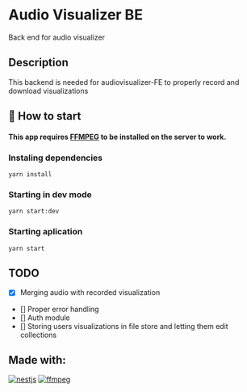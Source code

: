 # Audio Visualizer BE

Back end for audio visualizer

## Description

This backend is needed for audiovisualizer-FE to properly record and download visualizations

## :rocket: How to start

#### This app requires [FFMPEG](https://ffmpeg.org/) to be installed on the server to work.

### Instaling dependencies

```
yarn install
```

### Starting in dev mode

```
yarn start:dev
```

### Starting aplication

```
yarn start
```

## TODO

- [x] Merging audio with recorded visualization
- [] Proper error handling
- [] Auth module
- [] Storing users visualizations in file store and letting them edit collections

## Made with:

<a href='https://nestjs.com/' target="_blank"><img alt='nestjs' src='https://img.shields.io/badge/Nest.js-100000?style=for-the-badge&logo=nestjs&logoColor=white&labelColor=FF0000&color=black'/></a>
<a href='https://ffmpeg.org/' target="_blank"><img alt='ffmpeg' src='https://img.shields.io/badge/FFMPEG-100000?style=for-the-badge&logo=ffmpeg&logoColor=0D590D&labelColor=000000&color=074508'/></a>
